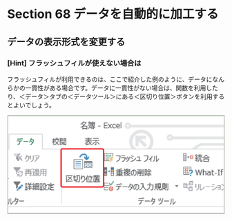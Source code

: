 # Section 68 データを自動的に加工する

## データの表示形式を変更する

### [Hint] フラッシュフィルが使えない場合は

フラッシュフィルが利用できるのは、ここで紹介した例のように、データになんらかの一貫性がある場合です。データに一貫性がない場合は、関数を利用したり、＜データ＞タブの＜データツール＞にある＜区切り位置＞ボタンを利用するとよいでしょう。

![hint](005.png)
